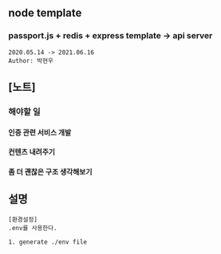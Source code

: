 ## node template

### passport.js + redis + express template -> api server

```
2020.05.14 -> 2021.06.16
Author: 박현우
```

## [노트]

### 해야할 일

#### 인증 관련 서비스 개발

#### 컨텐츠 내려주기

#### 좀 더 괜찮은 구조 생각해보기

## 설명

```
[환경설정]
.env를 사용한다.

1. generate ./env file

```
